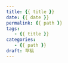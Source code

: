 ```yaml
---
title: {{ title }}
date: {{ date }}
permalink: {{ path }}
tags:
   - {{ title }}
categories:
   - {{ path }}
draft: 草稿
---
```


## 


<!--more-->
